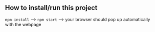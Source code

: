 
## How to install/run this project
`npm install` --> `npm start` --> your browser should pop up automatically with the webpage

